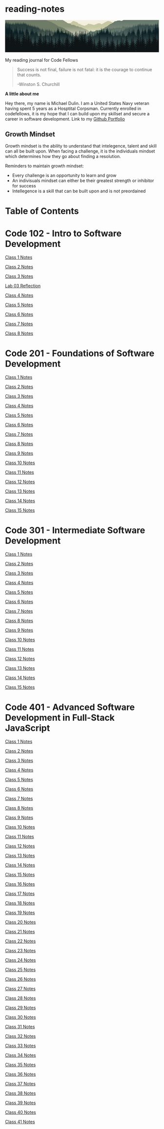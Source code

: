 # reading-notes
![Mountain range banner](banner.jpg)

My reading journal for Code Fellows

> Success is not final, failure is not fatal: it is the courage to continue that counts.
>
>   -Winston S. Churchill

**A little about me**

Hey there, my name is Michael Dulin. I am a United States Navy veteran having spent 5 years as a Hosptital Corpsman. Currently enrolled in codefellows, it is my hope that  I can build upon my skillset and secure a career in software development.
Link to my [Github Portfolio](https://github.com/MichaelDulin)

## Growth Mindset

Growth mindset is the ability to understand that intelegence, talent and skill can all be built upon. When facing a challenge, it is the individuals mindset which determines how they go about finding a resolution.

Reminders to maintain growth mindset:
- Every challenge is an opportunity to learn and grow
- An indivisuals mindset can either be their greatest strength or inhibitor for success
- Intellegence is a skill that can be built upon and is not preordained 

# Table of Contents

# Code 102 - Intro to Software Development #

[Class 1 Notes](102/class1.md)

[Class 2 Notes](102/class2.md)

[Class 3 Notes](102/class3.md)

[Lab 03 Reflection](102/lab3discussion.md)

[Class 4 Notes](102/class4.md)

[Class 5 Notes](102/class5.md)

[Class 6 Notes](102/class6.md)

[Class 7 Notes](102/class7.md)

[Class 8 Notes](102/class8.md)


# Code 201 - Foundations of Software Development #

[Class 1 Notes](201/class2.1.md)

[Class 2 Notes](201/class2.2.md)

[Class 3 Notes](201/class2.3.md)

[Class 4 Notes](201/class2.4.md)

[Class 5 Notes](201/class2.5.md)

[Class 6 Notes](201/class2.6.md)

[Class 7 Notes](201/class2.7.md)

[Class 8 Notes](201/class2.8.md)

[Class 9 Notes](201/class2.9.md)

[Class 10 Notes](201/class2.10.md)

[Class 11 Notes](201/class2.11.md)

[Class 12 Notes](201/class2.12.md)

[Class 13 Notes](201/class2.13.md)

[Class 14 Notes](201/class2.14.md)

[Class 15 Notes](201/class2.15.md)


# Code 301 - Intermediate Software Development #


[Class 1 Notes](301/class3.1.md)

[Class 2 Notes](301/class3.2.md)

[Class 3 Notes](301/class3.3.md)

[Class 4 Notes](301/class3.4.md)

[Class 5 Notes](301/class3.5.md)

[Class 6 Notes](301/class3.6.md)

[Class 7 Notes](301/class3.7.md)

[Class 8 Notes](301/class3.8.md)

[Class 9 Notes](301/class3.9.md)

[Class 10 Notes](301/class3.10.md)

[Class 11 Notes](301/class3.11.md)

[Class 12 Notes](301/class3.12.md)

[Class 13 Notes](301/class3.13.md)

[Class 14 Notes](301/class3.14.md)

[Class 15 Notes](301/class3.15.md)


# Code 401 - Advanced Software Development in Full-Stack JavaScript #

[Class 1 Notes](401/class4.1.md)

[Class 2 Notes](401/class4.2.md)

[Class 3 Notes](401/class4.3.md)

[Class 4 Notes](401/class4.4.md)

[Class 5 Notes](401/class4.5.md)

[Class 6 Notes](401/class4.6.md)

[Class 7 Notes](401/class4.7.md)

[Class 8 Notes](401/class4.8.md)

[Class 9 Notes](401/class4.9.md)

[Class 10 Notes](401/class4.10.md)

[Class 11 Notes](401/class4.11.md)

[Class 12 Notes](401/class4.12.md)

[Class 13 Notes](401/class4.13.md)

[Class 14 Notes](401/class4.14.md)

[Class 15 Notes](401/class4.15.md)

[Class 16 Notes](401/class4.16.md)

[Class 17 Notes](401/class4.17.md)

[Class 18 Notes](401/class4.18.md)

[Class 19 Notes](401/class4.19.md)

[Class 20 Notes](401/class4.20.md)

[Class 21 Notes](401/class4.21.md)

[Class 22 Notes](401/class4.22.md)

[Class 23 Notes](401/class4.23.md)

[Class 24 Notes](401/class4.24.md)

[Class 25 Notes](401/class4.25.md)

[Class 26 Notes](401/class4.26.md)

[Class 27 Notes](401/class4.27.md)

[Class 28 Notes](401/class4.28.md)

[Class 29 Notes](401/class4.29.md)

[Class 30 Notes](401/class4.30.md)

[Class 31 Notes](401/class4.31.md)

[Class 32 Notes](401/class4.32.md)

[Class 33 Notes](401/class4.33.md)

[Class 34 Notes](401/class4.34.md)

[Class 35 Notes](401/class4.35.md)

[Class 36 Notes](401/class4.36.md)

[Class 37 Notes](401/class4.37.md)

[Class 38 Notes](401/class4.38.md)

[Class 39 Notes](401/class4.39.md)

[Class 40 Notes](401/class4.40.md)

[Class 41 Notes](401/class4.41.md)
